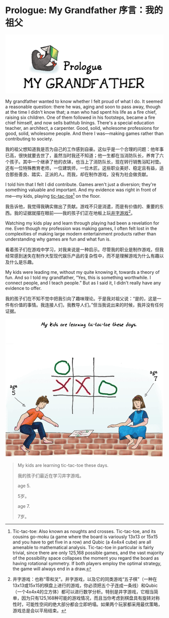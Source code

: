 # Prologue: My Grandfather 序言：我的祖父

<p align="center">
  <img src="images/p-0.png"/>
</p>

My grandfather wanted to know whether I felt proud of what I do. It seemed a reasonable question: there he was, aging and soon to pass away, though at the time I didn't know that; a man who had spent his life as a fire chief, raising six children. One of them followed in his footsteps, became a fire chief himself, and now sells bathtub linings. There's a special education teacher, an architect, a carpenter. Good, solid, wholesome professions for good, solid, wholesome people. And there I was—making games rather than contributing to society.

我的祖父想知道我是否为自己的工作感到自豪。这似乎是一个合理的问题：他年事已高，很快就要去世了，虽然当时我还不知道；他一生都在当消防队长，养育了六个孩子。其中一个继承了他的衣钵，也当上了消防队长，现在转行销售浴缸衬垫。还有一位特殊教育老师，一位建筑师，一位木匠。这些职业美好、稳定且有益，适合那些善良、踏实、正派的人。而我，却在制作游戏，没有为社会做贡献。

I told him that I felt I did contribute. Games aren't just a diversion; they're something valuable and important. And my evidence was right in front of me—my kids, playing [tic-tac-toe](#user-content-fn-1)[^1] on the floor.

我告诉他，我觉得我确实做出了贡献。游戏不只是消遣，而是有价值的、重要的东西。我的证据就摆在眼前——我的孩子们正在地板上玩[井字游戏](#user-content-fn-2)[^2]。

Watching my kids play and learn through playing had been a revelation for me. Even though my profession was making games, I often felt lost in the complexities of making large modern entertainment products rather than understanding why games are fun and what fun is.

看着孩子们在游戏中学习，对我来说是一种启示。尽管我的职业是制作游戏，但我经常感到迷失在制作大型现代娱乐产品的复杂性中，而不是理解游戏为什么有趣以及什么是乐趣。

My kids were leading me, without my quite knowing it, towards a theory of fun. And so I told my grandfather, “Yes, this is something worthwhile. I connect people, and I teach people.” But as I said it, I didn't really have any evidence to offer.

我的孩子们在不知不觉中把我引向了趣味理论。于是我对祖父说：“是的，这是一件有价值的事情。我连接人们，我教导人们。”但当我说出来的时候，我并没有任何证据。

<p align="center">
  <img src="images/p-1.png"/>
</p>

> My kids are learning tic-tac-toe these days.
> 
> 我的孩子们最近在学习井字游戏。
> 
> age 5.
> 
> 5岁。
> 
> age 7.
> 
> 7岁。

[^1]: Tic-tac-toe: Also known as noughts and crosses. Tic-tac-toe, and its cousins go-moku (a game where the board is variously 13x13 or 15x15 and you have to get five in a row) and Qubic (a 4x4x4 cube) are all amenable to mathematical analysis. Tic-tac-toe in particular is fairly trivial, since there are only 125,168 possible games, and the vast majority of the possibility space collapses the moment you regard the board as having rotational symmetry. If both players employ the optimal strategy, the game will always end in a draw.

[^2]: 井字游戏：也称“零和叉”。井字游戏，以及它的同类游戏“五子棋”（一种在13x13或15x15的棋盘上进行的游戏，你必须把五个子连成一条线）和Qubic（一个4x4x4的立方体）都可以进行数学分析。特别是井字游戏，它相当简单，因为只有125,168种可能的游戏情况，而且当你考虑到棋盘具有旋转对称性时，可能性空间的绝大部分都会立即坍塌。如果两个玩家都采用最优策略，游戏总是会以平局结束。